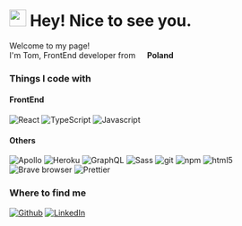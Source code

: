 <h1><img src="https://emojis.slackmojis.com/emojis/images/1643514514/5029/hello_there.gif?1643514514" width="30" />
    Hey! Nice to see you.</h1>


<p>Welcome to my page! </br> I'm Tom, FrontEnd developer from <img
        src="https://cdn-icons-png.flaticon.com/512/197/197529.png" width="13" /> <b>Poland</b></p>
<h3>Things I code with</h3>
<h4>FrontEnd</h4>
<p>
    <img alt="React" src="https://img.shields.io/badge/-React-45b8d8?style=flat-square&logo=react&logoColor=white" />
    <img alt="TypeScript"
        src="https://img.shields.io/badge/-TypeScript-007ACC?style=flat-square&logo=typescript&logoColor=white" />
    <img alt="Javascript"
        src="https://img.shields.io/badge/-ES2022-0865a3?style=flat-square&logo=javascript&logoColor=white" />
</p>
<h4>Others</h4>
<p>
 <img alt="Apollo"
        src="https://img.shields.io/badge/-Apollo%20GraphQL-311C87?style=flat-square&logo=apollo-graphql&logoColor=white" />
    <img alt="Heroku" src="https://img.shields.io/badge/-Heroku-430098?style=flat-square&logo=heroku&logoColor=white" />
    <img alt="GraphQL"
        src="https://img.shields.io/badge/-GraphQL-E10098?style=flat-square&logo=graphql&logoColor=white" />
    <img alt="Sass" src="https://img.shields.io/badge/-Sass-CC6699?style=flat-square&logo=sass&logoColor=white" />
    <img alt="git" src="https://img.shields.io/badge/-Git-F05032?style=flat-square&logo=git&logoColor=white" />
    <img alt="npm" src="https://img.shields.io/badge/-NPM-CB3837?style=flat-square&logo=npm&logoColor=white" />
    <img alt="html5" src="https://img.shields.io/badge/-HTML5-E34F26?style=flat-square&logo=html5&logoColor=white" />
    <img alt="Brave browser"
        src="https://img.shields.io/badge/-Brave_Browser-FB542B?style=flat-square&logo=brave&logoColor=white" />
    <img alt="Prettier"
        src="https://img.shields.io/badge/-Prettier-F7B93E?style=flat-square&logo=prettier&logoColor=white" />
</p>


<h3>Where to find me</h3>
<p>
<a href="https://github.com/Danilus120" target="_blank"><img alt="Github"
            src="https://img.shields.io/badge/GitHub-%2312100E.svg?&style=for-the-badge&logo=Github&logoColor=white" /></a>
    <a href="https://www.linkedin.com/in/tomaszdanilczuk/" target="_blank"><img alt="LinkedIn"
            src="https://img.shields.io/badge/linkedin-%230077B5.svg?&style=for-the-badge&logo=linkedin&logoColor=white" /></a>
</p>
